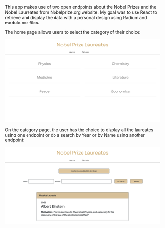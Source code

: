 This app makes use of two open endpoints about the Nobel Prizes and the Nobel Laureates
from Nobelprize.org website. 
My goal was to use React to retrieve and display the data with a personal design using Radium and module.css files.

The home page allows users to select the category of their choice:

![](assets/home.png)

On the category page, the user has the choice to display all the laureates using one endpoint or do a search by Year or by Name using another endpoint:

![](assets/Search.png)